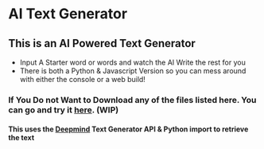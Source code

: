 # AI Text Generator  

## This is an AI Powered Text Generator  
- Input A Starter word or words and watch the AI Write the rest for you  
- There is both a Python & Javascript Version so you can mess around with either the console or a web build!

### If You Do not Want to Download any of the files listed here. You can go and try it [here](https://turtlehelm.github.io/projects/Aitextgen). (WIP)  

#### This uses the [Deepmind](https://deepai.org/machine-learning-model/text-generator) Text Generator API & Python import to retrieve the text  
